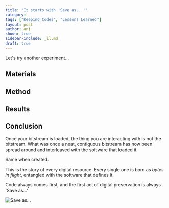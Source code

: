 ```yaml
---
title: "It starts with 'Save as...'"
category:
tags: ["Keeping Codes", "Lessons Learned"]
layout: post
author: anj
shown: true
sidebar-include: _ll.md
draft: true
---
```


Let's try another experiment...

<!--break-->

## Materials ##


## Method ##



## Results ##




## Conclusion ###

Once your bitstream is loaded, the thing you are interacting with is not the bitstream. What was once a neat, contiguous bitstream has now been spread around and interleaved with the software that loaded it.

Same when created.

This is the story of every digital resource. Every single one is born as *bytes in flight*, entangled with the software that defines it.

Code always comes first, and the first act of digital preservation is always 'Save as...'

![Save as...]({{site.url}}/digipres-lessons-learned/images/save-icon.png)



